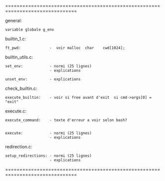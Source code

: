 
===============================================================================

general:

	variable globale g_env

builtin_1.c:

	ft_pwd:				-  voir malloc 	char	cwd[1024];


builtin_utils.c:

	set_env:			- normi (25 lignes)
						- explications

	unset_env:			- explications


check_builtin.c:

	execute_builtin:	- voir si free avant d'exit  si cmd->args[0] = "exit"


execute.c:

	execute_command:	- texte d'erreur a voir selon bash?


	execute:			- normi (25 lignes)
						- explications


redirection.c:

	setup_redirections:	- normi (25 lignes)
						- explications


===============================================================================


